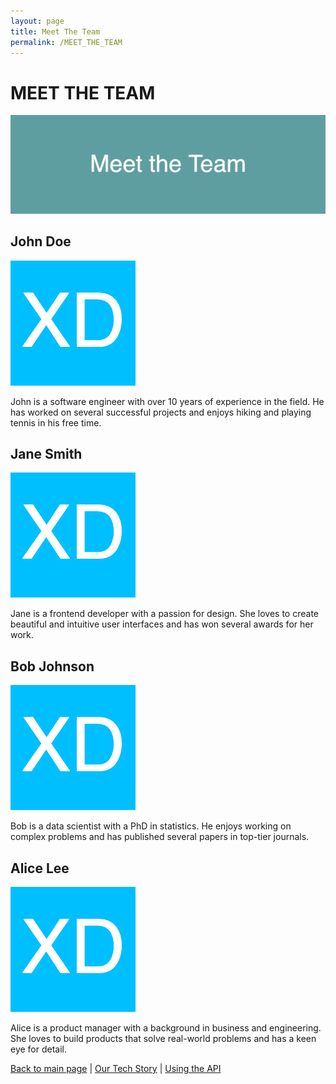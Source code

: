 ```yaml
---
layout: page
title: Meet The Team
permalink: /MEET_THE_TEAM
---
```

# MEET THE TEAM

![meet-the-team](images/dummy_1600x500_ffffff_5F9EA0_meet-the-team.png)

## John Doe

![team-member-1](images/dummy_200x200_ffffff_00BFFF_xd.png)

John is a software engineer with over 10 years of experience in the field. He has worked on several successful projects and enjoys hiking and playing tennis in his free time.

## Jane Smith

![team-member-2](images/dummy_200x200_ffffff_00BFFF_xd.png)

Jane is a frontend developer with a passion for design. She loves to create beautiful and intuitive user interfaces and has won several awards for her work.

## Bob Johnson

![team-member-3](images/dummy_200x200_ffffff_00BFFF_xd.png)

Bob is a data scientist with a PhD in statistics. He enjoys working on complex problems and has published several papers in top-tier journals.

## Alice Lee

![team-member-4](images/dummy_200x200_ffffff_00BFFF_xd.png)

Alice is a product manager with a background in business and engineering. She loves to build products that solve real-world problems and has a keen eye for detail.

[Back to main page](index.md) | [Our Tech Story](OUR_TECH_STORY.md) | [Using the API](USING_THE_API.md)
